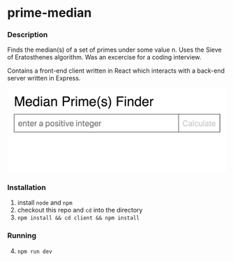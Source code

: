 # prime-median

### Description

Finds the median(s) of a set of primes under some value n. Uses the Sieve of Eratosthenes algorithm. Was an excercise for a coding interview.

Contains a front-end client written in React which interacts with a back-end server written in Express.

![Screenshot](screengrab.gif)

### Installation

1. install `node` and `npm`
2. checkout this repo and `cd` into the directory
3. `npm install && cd client && npm install`

### Running

4. `npm run dev`